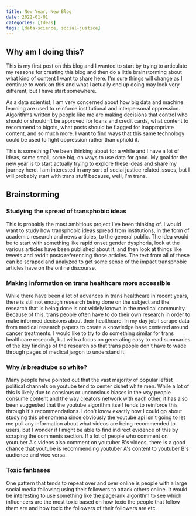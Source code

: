 ```yaml
---
title: New Year, New Blog
date: 2022-01-01
categories: [Ideas]
tags: [data-science, social-justice]
---
```


## Why am I doing this?
This is my first post on this blog and I wanted to start by trying
to articulate my reasons for creating this blog and then do a little
brainstorming about what kind of content I want to share here. I'm
sure things will change as I continue to work on this and what I
actually end up doing may look very different, but I have start
somewhere.

As a data scientist, I am very concerned about how big data and machine
learning are used to reinforce institutional and interpersonal oppression.
Algorithms written by people like me are making decisions that control
who should or shouldn't be approved for loans and credit cards, what
content to recommend to bigots, what posts should be flagged for
inappropriate content, and so much more. I want to find ways that this
same technology could be used to fight oppression rather than uphold it.

This is something I've been thinking about for a while and I have a lot
of ideas, some small, some big, on ways to use data for good. My goal
for the new year is to start actually trying to explore these ideas and
share my journey here. I am interested in any sort of social justice
related issues, but I will probably start with trans stuff because, well,
I'm trans.

## Brainstorming

### Studying the spread of transphobic ideas
This is probably the most ambitious project I've been thinking of. I would
want to study how transphobic ideas spread from institutions, in the form
of academic research and news articles, to the general public. The idea would
be to start with something like rapid onset gender dysphoria, look at the various
articles have been published about it, and then look at things like tweets
and reddit posts referencing those articles. The text from all of these can be
scraped and analyzed to get some sense of the impact transphobic articles have
on the online discourse.

### Making information on trans healthcare more accessible
While there have been a lot of advances in trans healthcare in recent years,
there is still not enough research being done on the subject and the research
that is being done is not widely known in the medical community. Because of
this, trans people often have to do their own research in order to make informed
decisions about their healthcare. In my day job I scrape data from medical
research papers to create a knowledge base centered around cancer treatments.
I would like to try to do something similar for trans healthcare research, but
with a focus on generating easy to read summaries of the key findings of the 
research so that trans people don't have to wade through pages of medical jargon
to understand it.

### Why *is* breadtube so white?
Many people have pointed out that the vast majority of popular leftist political
channels on youtube tend to center cishet white men. While a lot of this is
likely due to consious or unconsious biases in the way people consume content
and the way creators network with each other, it has also been suggested that
the youtube algorithm itself tends to reinforce this through it's recommendations.
I don't know exactly how I could go about studying this phenomena since obviously
the youtube api isn't going to let me pull any information about what videos are
being recommended to users, but I wonder if I might be able to find indirect
evidence of this by scraping the comments section. If a lot of people who comment
on youtuber A's videos also comment on youtuber B's videos, there is a good chance
that youtube is recommending youtuber A's content to youtuber B's audience and vice
versa.

### Toxic fanbases
One pattern that tends to repeat over and over online is people with a large 
social media following using their followers to attack others online. It
would be interesting to use something like the pagerank algorithm to see
which influencers are the most toxic based on how toxic the people that follow
them are and how toxic the followers of their followers are etc.

